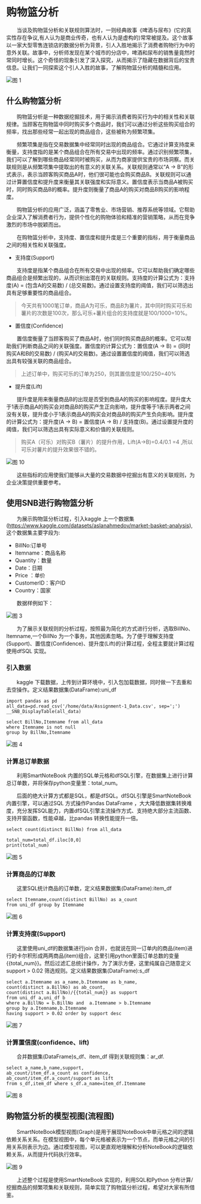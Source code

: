 # 购物篮分析
&emsp;&emsp;当谈及购物篮分析和关联规则算法时，一则经典故事《啤酒与尿布》(它的真实性存在争议,有人认为是商业传奇，也有人认为是虚构的)常常被提及。这个故事以一家大型零售连锁店的数据分析为背景，引人入胜地揭示了消费者购物行为中的意外关联。故事中，分析师发现在某个城市的分店中，啤酒和尿布的销售量竟然时常同时增长。这个奇怪的现象引发了深入探究，从而揭示了隐藏在数据背后的宝贵信息。让我们一同探索这个引人入胜的故事，了解购物篮分析的精髓和应用。

![图 1](../images/f687ee5db6c95b322a071db1ff8f69d7fcbaaf9025fe9b173577dd8e1f2e32c8.png)  

## 什么购物篮分析

&emsp;&emsp;购物篮分析是一种数据挖掘技术，用于揭示消费者购买行为中的相关性和关联规律。当顾客在购物篮中同时购买多个商品时，我们可以通过分析这些购买组合的频率，找出那些经常一起出现的商品组合，这些被称为频繁项集。

&emsp;&emsp;频繁项集是指在交易数据集中经常同时出现的商品组合。它通过计算支持度来衡量，支持度指的是某个商品组合在所有交易中出现的频率。通过识别频繁项集，我们可以了解到哪些商品经常同时被购买，从而为商家提供宝贵的市场洞察。而关联规则是从频繁项集中提取出的有意义的关联关系。关联规则通常以“A → B”的形式表示，表示当顾客购买商品A时，他们很可能也会购买商品B。关联规则可以通过计算置信度和提升度来衡量其关联强度和实际意义。置信度表示当商品A被购买时，同时购买商品B的概率。提升度则衡量了商品A的购买对商品B购买的影响程度。

&emsp;&emsp;购物篮分析的应用广泛，涵盖了零售业、市场营销、推荐系统等领域。它帮助企业深入了解消费者行为，提供个性化的购物体验和精准的营销策略，从而在竞争激烈的市场中脱颖而出。

&emsp;&emsp;在购物篮分析中，支持度、置信度和提升度是三个重要的指标，用于衡量商品之间的相关性和关联强度。

- 支持度(Support)

&emsp;&emsp;支持度是指某个商品组合在所有交易中出现的频率。它可以帮助我们确定哪些商品组合是频繁出现的，从而识别出潜在的关联规则。支持度的计算公式为：支持度(A) = (包含A的交易数) / (总交易数)。通过设置支持度的阈值，我们可以筛选出具有足够重要性的商品组合。

> 今天共有1000笔订单，商品A为可乐，商品B为薯片，其中同时购买可乐和薯片的次数是100次，那么可乐+薯片组合的支持度就是100/1000=10%。

- 置信度(Confidence)

&emsp;&emsp;置信度衡量了当顾客购买了商品A时，他们同时购买商品B的概率。它可以帮助我们判断商品之间的关联强度。置信度的计算公式为：置信度(A → B) = (同时购买A和B的交易数) / (购买A的交易数)。通过设置置信度的阈值，我们可以筛选出具有较强关联的商品组合。

> 上述订单中，购买可乐的订单为250，则其置信度是100/250=40%

- 提升度(Lift)

&emsp;&emsp;提升度是用来衡量商品B的出现是否受到商品A的购买的影响程度。提升度大于1表示商品A的购买会对商品B的购买产生正向影响，提升度等于1表示两者之间没有关联，提升度小于1表示商品A的购买会对商品B的购买产生负向影响。提升度的计算公式为：提升度(A → B) = 置信度(A → B) / 支持度(B)。通过设置提升度的阈值，我们可以筛选出具有实际意义和价值的关联规则。

> 购买A（可乐）对购买B（薯片）的提升作用，Lift(A→B)=0.4/0.1 =4 ,所以可乐对薯片的提升效果很不错的。

![图 10](../images/ec4cd16d522a168e2feb2cf5b88b0869225d3c7e9ec74a3d3e08d6ecfd3ff0ed.png)  

&emsp;&emsp;这些指标的应用使我们能够从大量的交易数据中挖掘出有意义的关联规则，为企业决策提供重要参考。

## 使用SNB进行购物篮分析             

&emsp;&emsp;为展示购物篮分析过程，引入kaggle 上一个数据集(https://www.kaggle.com/datasets/aslanahmedov/market-basket-analysis),这个数据集主要字段为:
- BillNo:订单号
- Itemname：商品名称
- Quantity：数量
- Date：日期
- Price ：单价
- CustomerID：客户ID
- Country：国家

&emsp;&emsp;数据样例如下：

![图 3](../images/9df0821f08e75a066b714901803456fc13b23f25a36f8ec61bf8c31f81cf5d86.png)  


&emsp;&emsp;为了展示关联规则的分析过程，按照最为简化的方式进行分析，选取BillNo、Itemname,一个BillNo 为一个事务，其他因素忽略。为了便于理解支持度(Support)、置信度(Confidence)、提升度(Lift)的计算过程，全程主要就计算过程使用dfSQL 实现。

### 引入数据

&emsp;&emsp;kaggle 下载数据，上传到计算环境中，引入包加载数据，同时做一下去重和去空操作。定义结果数据集(DataFrame):uni_df

```
import pandas as pd
all_data=pd.read_csv('/home/data/Assignment-1_Data.csv', sep=';')
__SNB_DisplayTable(all_data)
```

```
select BillNo,Itemname from all_data 
where Itemname is not null 
group by BillNo,Itemname
```

![图 4](../images/3d4f2b35409e2cced7680b7c8117459cd7845bd98ebf56e51e30e56d2bbb9ce3.png)  


### 计算总订单数据

&emsp;&emsp;利用SmartNoteBook 内置的SQL单元格和dfSQL引擎，在数据集上进行计算总订单数，并将保存python变量里：total_num。

&emsp;&emsp;后面的绝大计算方式都是SQL，都是dfSQL。dfSQL引擎是SmartNoteBook内置引擎，可以通过SQL 方式操作Pandas DataFrame ，大大降低数据集转换难度，充分发挥SQL能力，内置dfSQL引擎主流操作方式、支持绝大部分主流函数、支持开窗函数，性能卓越，比pandas 转换性能提升一倍。

```
select count(distinct BillNo) from all_data
```

```
total_num=total_df.iloc[0,0]
print(total_num)
```

![图 5](../images/f24accbb547ab4b032ba716392d2df8904aa2c858ac550fac7674e2231fccc50.png)  


### 计算商品的订单数

&emsp;&emsp;这里SQL统计商品的订单数，定义结果数据集(DataFrame):item_df

```
select Itemname,count(distinct BillNo) as a_count 
from uni_df group by Itemname
```

![图 6](../images/083d82df9f114ad467a1a24c626f9125c1f8a4d5cb77315a539bc20ee3f58e06.png)  


### 计算支持度(Support)

&emsp;&emsp;这里使用uni_df的数据集进行join 合并，也就说在同一订单内的商品(item)进行的卡尔积形成两两商品(item)组合，这里引用python里面订单总数的变量{{total_num}}。然后过滤汇总统计操作，为了演示方便，这里纯属自己随意定义support > 0.02 筛选规则。定义结果数据集(DataFrame):s_df

```
select a.Itemname as a_name,b.Itemname as b_name,
count(distinct a.BillNo) as ab_count,
count(distinct a.BillNo)/{{total_num}} as support
from uni_df a,uni_df b 
where a.BillNo = b.BillNo and  a.Itemname > b.Itemname
group by a.Itemname,b.Itemname 
having support > 0.02 order by support desc
```

![图 7](../images/b8c5a51b12bba25994398754a3fe650fa0a022662c367e61012d91bb484d3e5c.png)  


### 计算置信度(confidence、lift)

&emsp;&emsp;合并数据集(DataFrame)s_df、item_df 得到关联规则集：ar_df.

```
select a_name,b_name,support,
ab_count/item_df.a_count as confidence,
ab_count/item_df.a_count/support as lift
from s_df,item_df where s_df.a_name=item_df.Itemname
```

![图 8](../images/489c671678ed37b0e154eb2744573bfa2a790895ce687c95ad61e92e184352ba.png)  


## 购物篮分析的模型视图(流程图)

&emsp;&emsp;SmartNoteBook模型视图(Graph)是用于展现NoteBook中单元格之间的逻辑依赖关系关系。在模型视图中，每个单元格被表示为一个节点，而单元格之间的引用关系则表示为边。通过模型视图，可以更直观地理解和分析NoteBook的逻辑依赖关系，从而提升代码执行效率。

![图 9](../images/f5d2bd274659851266d94f7d5c84896ff3c5c272980254e7e81475579eac272c.png)  


&emsp;&emsp;上述整个过程是使用SmartNoteBook 实现的，利用SQL和Python 分布计算/挖掘商品的频繁项集和关联规则，简单实现了购物篮分析过程，希望对大家有所借鉴。